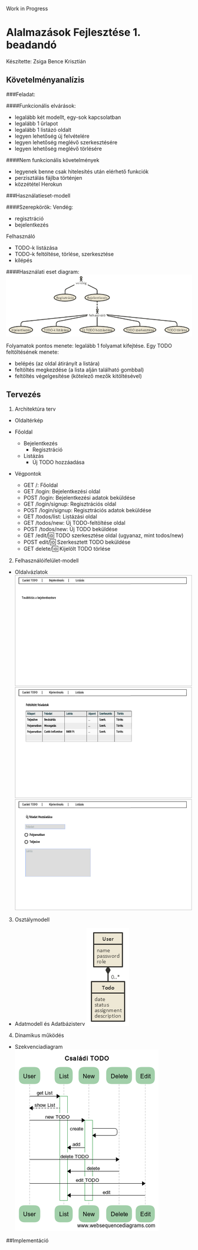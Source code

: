 Work in Progress

# Alalmazások Fejlesztése 1. beadandó

Készítette: Zsiga Bence Krisztián


## Követelményanalízis

###Feladat:

####Funkcionális elvárások:
+ legalább két modellt, egy-sok kapcsolatban
+ legalább 1 űrlapot
+ legalább 1 listázó oldalt
+ legyen lehetőség új felvételére
+ legyen lehetőség meglévő szerkesztésére
+ legyen lehetőség meglévő törlésére

####Nem funkcionális követelmények
+ legyenek benne csak hitelesítés után elérhető funkciók
+ perzisztálás fájlba történjen
+ közzététel Herokun

###Használatieset-modell

####Szerepkörök:
Vendég:
+ regisztráció
+ bejelentkezés

Felhasználó
+ TODO-k listázása
+ TODO-k feltöltése, törlése, szerkesztése
+ kilépés

####Használati eset diagram:
![modell](/docs/imgs/hemodell.png "Használatieset-modell")

Folyamatok pontos menete: legalább 1 folyamat kifejtése.
Egy TODO feltöltésének menete:
+ belépés (az oldal átirányít a listára)
+ feltöltés megkezdése (a lista alján található gombbal)
+ feltöltés végelgesítése (kötelező mezők kitöltésével)

## Tervezés

1. Architektúra terv
+  Oldaltérkép
  + Főoldal
    + Bejelentkezés
      + Regisztráció
    + Listázás
      + Új TODO hozzáadása

+ Végpontok
  + GET /: Főoldal
  + GET /login: Bejelentkezési oldal
  + POST /login: Bejelentkezési adatok beküldése
  + GET /login/signup: Regisztrációs oldal
  + POST /login/signup: Regisztrációs adatok beküldése
  + GET /todos/list: Listázási oldal
  + GET /todos/new: Új TODO-feltöltése oldal
  + POST /todos/new: Új TODO beküldése
  + GET /edit/:id: TODO szerkesztése oldal (ugyanaz, mint todos/new)
  + POST edit/:id: Szerkesztett TODO beküldése
  + GET delete/:id: Kijelölt TODO törlése


2. Felhasználóifelület-modell
  + Oldalvázlatok
![index](/docs/imgs/index.jpg "index")
![list](/docs/imgs/list.jpg "list")
![new](/docs/imgs/new.jpg "new")

3. Osztálymodell
+ Adatmodell és Adatbázisterv
![datamodel](/docs/imgs/datamodel.png "datamodel")

4. Dinamikus működés
+ Szekvenciadiagram
![szekvenciadiagram](/docs/imgs/seq_diag.png "szekvenciadiagram")

##Implementáció
